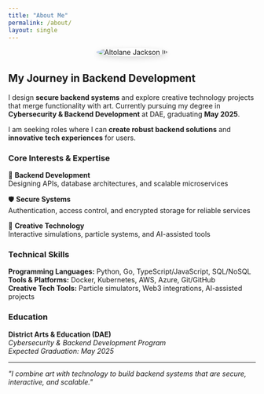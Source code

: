 ```yaml
---
title: "About Me"
permalink: /about/
layout: single
---
```


<div style="text-align:center; margin-bottom:2rem;">
  <img src="{{ '/assets/img/profile.jpg' | relative_url }}" alt="Altolane Jackson III" 
       style="max-width:200px; border-radius:50%; box-shadow:0 4px 12px rgba(0,0,0,.15);">
</div>

## My Journey in Backend Development

I design **secure backend systems** and explore creative technology projects that merge functionality with art. Currently pursuing my degree in **Cybersecurity & Backend Development** at DAE, graduating **May 2025**.

I am seeking roles where I can **create robust backend solutions** and **innovative tech experiences** for users.

### Core Interests & Expertise

🔧 **Backend Development**  
Designing APIs, database architectures, and scalable microservices  

🛡️ **Secure Systems**  
Authentication, access control, and encrypted storage for reliable services  

🎨 **Creative Technology**  
Interactive simulations, particle systems, and AI-assisted tools  

### Technical Skills

**Programming Languages:** Python, Go, TypeScript/JavaScript, SQL/NoSQL  
**Tools & Platforms:** Docker, Kubernetes, AWS, Azure, Git/GitHub  
**Creative Tech Tools:** Particle simulators, Web3 integrations, AI-assisted projects  

### Education

**District Arts & Education (DAE)**  
*Cybersecurity & Backend Development Program*  
*Expected Graduation: May 2025*

---

*"I combine art with technology to build backend systems that are secure, interactive, and scalable."*
